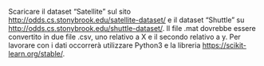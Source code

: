 Scaricare il dataset “Satellite” sul sito http://odds.cs.stonybrook.edu/satellite-dataset/ e il dataset “Shuttle” su http://odds.cs.stonybrook.edu/shuttle-dataset/. Il file .mat dovrebbe essere convertito in due file .csv, uno relativo a X e il secondo relativo a y. Per lavorare con i dati occorrerà utilizzare Python3 e la libreria https://scikit-learn.org/stable/.
